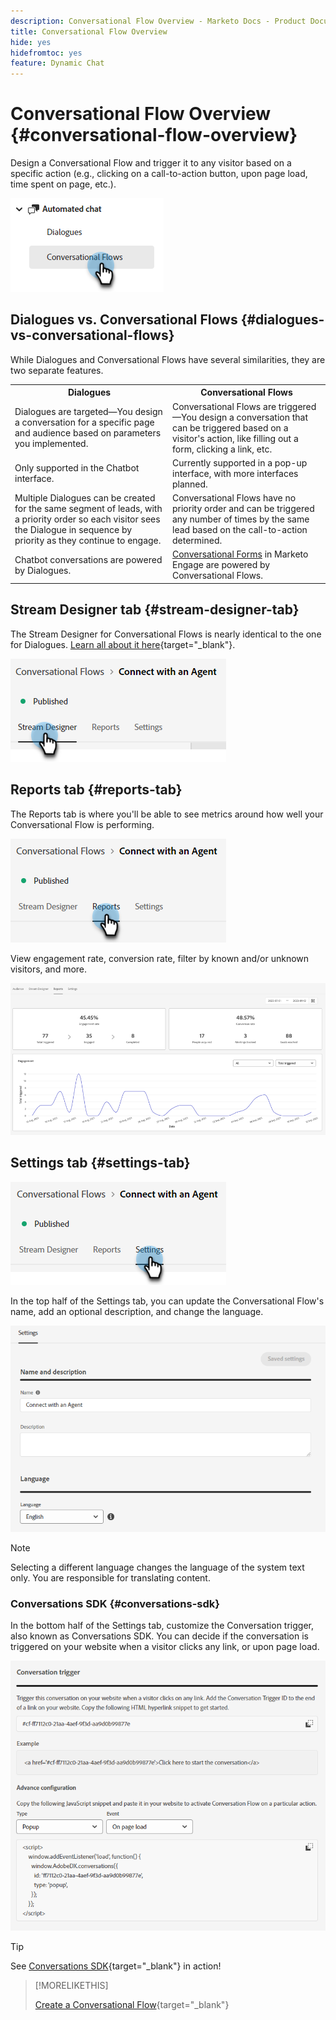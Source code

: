 ```yaml
---
description: Conversational Flow Overview - Marketo Docs - Product Documentation
title: Conversational Flow Overview
hide: yes
hidefromtoc: yes
feature: Dynamic Chat
---
```

# Conversational Flow Overview {#conversational-flow-overview}

Design a Conversational Flow and trigger it to any visitor based on a specific action (e.g., clicking on a call-to-action button, upon page load, time spent on page, etc.).

   ![](assets/conversational-flow-overview-1.png)

## Dialogues vs. Conversational Flows {#dialogues-vs-conversational-flows}

While Dialogues and Conversational Flows have several similarities, they are two separate features.

<table> 
 <tbody> 
  <tr> 
   <th style="width:50%">Dialogues</th> 
   <th style="width:50%">Conversational Flows</th>
  </tr> 
  <tr> 
   <td>Dialogues are targeted&mdash;You design a conversation for a specific page and audience based on parameters you implemented.</td> 
   <td>Conversational Flows are triggered&mdash;You design a conversation that can be triggered based on a visitor's action, like filling out a form, clicking a link, etc.</td>
  </tr>
   <tr> 
   <td>Only supported in the Chatbot interface.</td> 
   <td>Currently supported in a pop-up interface, with more interfaces planned.</td>
  </tr>
  </tr>
   <tr> 
   <td>Multiple Dialogues can be created for the same segment of leads, with a priority order so each visitor sees the Dialogue in sequence by priority as they continue to engage.</td> 
   <td>Conversational Flows have no priority order and can be triggered any number of times by the same lead based on the call-to-action determined.</td>
  </tr>
  <tr>
   <td>Chatbot conversations are powered by Dialogues.</td>
   <td><a href="/help/marketo/product-docs/demand-generation/dynamic-chat-two/automated-chat/conversational-flow-settings-for-marketo-engage-forms.md" target="_blank">Conversational Forms</a> in Marketo Engage are powered by Conversational Flows.</td>
  </tr>
 </tbody> 
</table>

## Stream Designer tab {#stream-designer-tab}

The Stream Designer for Conversational Flows is nearly identical to the one for Dialogues. [Learn all about it here](/help/marketo/product-docs/demand-generation/dynamic-chat-two/automated-chat/stream-designer.md){target="_blank"}.

   ![](assets/conversational-flow-overview-2.png)

## Reports tab {#reports-tab}

The Reports tab is where you'll be able to see metrics around how well your Conversational Flow is performing.

   ![](assets/conversational-flow-overview-3.png)

View engagement rate, conversion rate, filter by known and/or unknown visitors, and more.

   ![](assets/conversational-flow-overview-4.png)

## Settings tab {#settings-tab}

   ![](assets/conversational-flow-overview-5.png)

In the top half of the Settings tab, you can update the Conversational Flow's name, add an optional description, and change the language.

   ![](assets/conversational-flow-overview-6.png)

>[!NOTE]
>
>Selecting a different language changes the language of the system text only. You are responsible for translating content.

### Conversations SDK {#conversations-sdk}

In the bottom half of the Settings tab, customize the Conversation trigger, also known as Conversations SDK. You can decide if the conversation is triggered on your website when a visitor clicks any link, or upon page load.

   ![](assets/conversational-flow-overview-7.png)

>[!TIP]
>
>See [Conversations SDK](https://experienceleague.adobe.com/tools/marketo-dynamic-chatbot/conversations-sdk/){target="_blank"} in action!

>[!MORELIKETHIS]
>
>[Create a Conversational Flow](/help/marketo/product-docs/demand-generation/dynamic-chat-two/automated-chat/create-a-conversational-flow.md){target="_blank"}
